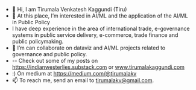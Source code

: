 - 👋 Hi, I am Tirumala Venkatesh Kaggundi (Tiru)
- 👀 At this place, I’m interested in AI/ML and the application of the AI/ML in Public Policy
- I have deep experience in the area of international trade, e-governance systems in public service delivery, e-commerce, trade finance and public policymaking. 
- 💞️ I’m can collaborate on dataviz and AI/ML projects related to governance and public policy.
- -- Check out some of my posts on https://indianwesterlies.substack.com or www.tirumalakaggundi.com
- :) On medium at https://medium.com/@tirumalakv
- 📫 To reach me, send an email to tirumalakv@gmail.com. 
